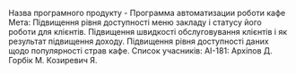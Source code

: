Назва програмного продукту - Программа автоматизации роботи кафе
Мета: 
  Підвищення рівня доступності меню закладу і статусу його роботи для клієнтів.
  Підвищення швидкості обслуговування клієнтів і як результат підвищення доходу.
  Підвищення рівня доступності даних щодо популярності страв кафе.
Список учасників:
 АІ-181:
  Архіпов Д.
  Горбік М.
  Козиревич Я.

